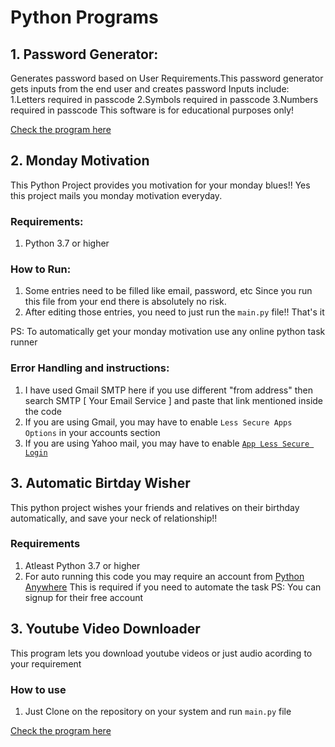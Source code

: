 # Python Programs
## 1. Password Generator:
  Generates password based on User Requirements.This password generator gets inputs from the end user and creates password Inputs include: 1.Letters required in passcode 2.Symbols   required in passcode 3.Numbers required in passcode This software is for educational purposes only! 
  
  [Check the program here](https://replit.com/@cloveCodes/password-generator-start)
## 2. Monday Motivation
This Python Project provides you motivation for your monday blues!! Yes this project mails you monday motivation everyday.
  ### Requirements:
  1. Python 3.7 or higher
  ### How to Run:
  1. Some entries need to be filled like email, password, etc Since you run this file from your end there is absolutely no risk.
  2. After editing those entries, you need to just run the `main.py` file!! That's it 

  PS: To automatically get your monday motivation use any online python task runner
  ### Error Handling and instructions:
  1. I have used Gmail SMTP here if you use different "from address" then search SMTP [ Your Email Service ] and paste that link mentioned inside the code
  2. If you are using Gmail, you may have to enable `Less Secure Apps Options` in your accounts section
  3. If you are using Yahoo mail, you may have to enable [`App Less Secure Login`](https://support.reolink.com/hc/en-us/articles/360004195474-How-to-Allow-Less-Secure-Apps-to-Access-Your-Yahoo-Mail)
## 3. Automatic Birtday Wisher
  This python project wishes your friends and relatives on their birthday automatically, and save your neck of relationship!!
  ### Requirements
  1. Atleast Python 3.7 or higher
  2. For auto running this code you may require an account from [Python Anywhere](https://www.pythonanywhere.com/) This is required if you need to automate the task                 PS: You can signup for their free account 
## 3. Youtube Video Downloader
This program lets you download youtube videos or just audio acording to your requirement
  ### How to use
  1. Just Clone on the repository on your system and run ``main.py`` file

  [Check the program here](https://replit.com/@cloveCodes/Youtube-Video-Downloader?v=1)
